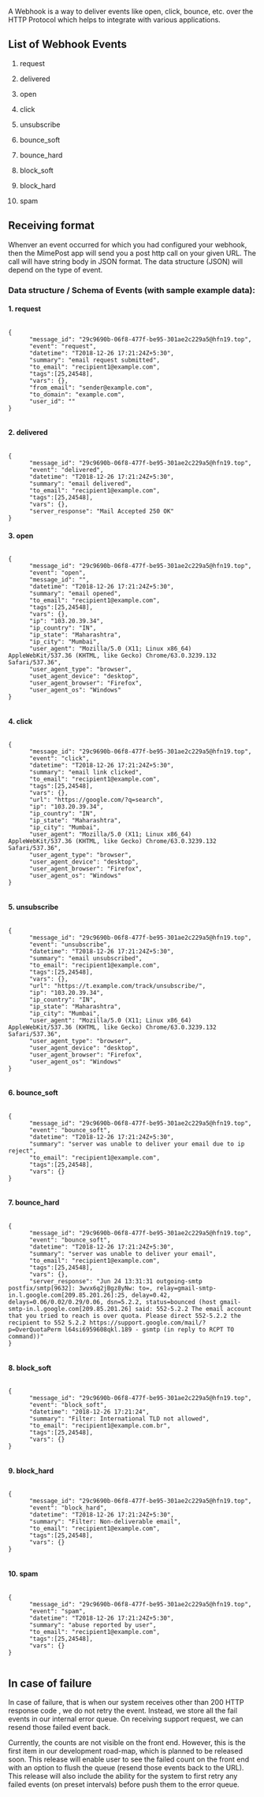 A Webhook is a way to deliver events like open, click, bounce, etc. over the HTTP Protocol which helps to integrate with various applications.

## List of Webhook Events

1. request

2. delivered

3. open

4. click

5. unsubscribe

6. bounce_soft

7. bounce_hard

8. block_soft

9. block_hard

10. spam

## Receiving format

Whenver an event occurred for which you had configured your webhook, then the MimePost app will send you a post http call on your given URL. The call will have string body in JSON format. The data structure (JSON) will depend on the type of event.

### Data structure / Schema of Events (with sample example data):

#### 1. request

```

{
      "message_id": "29c9690b-06f8-477f-be95-301ae2c229a5@hfn19.top",
      "event": "request",
      "datetime": "T2018-12-26 17:21:24Z+5:30",
      "summary": "email request submitted",
      "to_email": "recipient1@example.com",
      "tags":[25,24548],
      "vars": {},
      "from_email": "sender@example.com",
      "to_domain": "example.com",
      "user_id": ""
}


```

#### 2. delivered

```

{
      "message_id": "29c9690b-06f8-477f-be95-301ae2c229a5@hfn19.top",
      "event": "delivered",
      "datetime": "T2018-12-26 17:21:24Z+5:30",
      "summary": "email delivered",
      "to_email": "recipient1@example.com",
      "tags":[25,24548],
      "vars": {},
      "server_response": "Mail Accepted 250 OK"
}

```

#### 3. open

```

{
      "message_id": "29c9690b-06f8-477f-be95-301ae2c229a5@hfn19.top",
      "event": "open",
      "message_id": "",
      "datetime": "T2018-12-26 17:21:24Z+5:30",
      "summary": "email opened",
      "to_email": "recipient1@example.com",
      "tags":[25,24548],
      "vars": {},
      "ip": "103.20.39.34",
      "ip_country": "IN",
      "ip_state": "Maharashtra",
      "ip_city": "Mumbai",
      "user_agent": "Mozilla/5.0 (X11; Linux x86_64) AppleWebKit/537.36 (KHTML, like Gecko) Chrome/63.0.3239.132 Safari/537.36",
      "user_agent_type": "browser",
      "uset_agent_device": "desktop",
      "user_agent_browser": "Firefox",
      "user_agent_os": "Windows"
}


```

#### 4. click

```

{
      "message_id": "29c9690b-06f8-477f-be95-301ae2c229a5@hfn19.top",
      "event": "click",
      "datetime": "T2018-12-26 17:21:24Z+5:30",
      "summary": "email link clicked",
      "to_email": "recipient1@example.com",
      "tags":[25,24548],
      "vars": {},
      "url": "https://google.com/?q=search",
      "ip": "103.20.39.34",
      "ip_country": "IN",
      "ip_state": "Maharashtra",
      "ip_city": "Mumbai",
      "user_agent": "Mozilla/5.0 (X11; Linux x86_64) AppleWebKit/537.36 (KHTML, like Gecko) Chrome/63.0.3239.132 Safari/537.36",
      "user_agent_type": "browser",
      "user_agent_device": "desktop",
      "user_agent_browser": "Firefox",
      "user_agent_os": "Windows"
}


```

#### 5. unsubscribe

```

{
      "message_id": "29c9690b-06f8-477f-be95-301ae2c229a5@hfn19.top",
      "event": "unsubscribe",
      "datetime": "T2018-12-26 17:21:24Z+5:30",
      "summary": "email unsubscribed",
      "to_email": "recipient1@example.com",
      "tags":[25,24548],
      "vars": {},
      "url": "https://t.example.com/track/unsubscribe/",
      "ip": "103.20.39.34",
      "ip_country": "IN",
      "ip_state": "Maharashtra",
      "ip_city": "Mumbai",
      "user_agent": "Mozilla/5.0 (X11; Linux x86_64) AppleWebKit/537.36 (KHTML, like Gecko) Chrome/63.0.3239.132 Safari/537.36",
      "user_agent_type": "browser",
      "user_agent_device": "desktop",
      "user_agent_browser": "Firefox",
      "user_agent_os": "Windows"
}


```

#### 6. bounce_soft

```

{
      "message_id": "29c9690b-06f8-477f-be95-301ae2c229a5@hfn19.top",
      "event": "bounce_soft",
      "datetime": "T2018-12-26 17:21:24Z+5:30",
      "summary": "server was unable to deliver your email due to ip reject",
      "to_email": "recipient1@example.com",
      "tags":[25,24548],
      "vars": {}
}


```

#### 7. bounce_hard

```

{
      "message_id": "29c9690b-06f8-477f-be95-301ae2c229a5@hfn19.top",
      "event": "bounce_soft",
      "datetime": "T2018-12-26 17:21:24Z+5:30",
      "summary": "server was unable to deliver your email",
      "to_email": "recipient1@example.com",
      "tags":[25,24548],
      "vars": {},
      "server_response": "Jun 24 13:31:31 outgoing-smtp postfix/smtp[9632]: 3wvx6q2jBgz8yNw: to=, relay=gmail-smtp-in.l.google.com[209.85.201.26]:25, delay=0.42, delays=0.06/0.02/0.29/0.06, dsn=5.2.2, status=bounced (host gmail-smtp-in.l.google.com[209.85.201.26] said: 552-5.2.2 The email account that you tried to reach is over quota. Please direct 552-5.2.2 the recipient to 552 5.2.2 https://support.google.com/mail/?p=OverQuotaPerm l64si6959608qkl.189 - gsmtp (in reply to RCPT TO command))"
}


```

#### 8. block_soft

```

{
      "message_id": "29c9690b-06f8-477f-be95-301ae2c229a5@hfn19.top",
      "event": "block_soft",
      "datetime": "2018-12-26 17:21:24",
      "summary": "Filter: International TLD not allowed",
      "to_email": "recipient1@example.com.br",
      "tags":[25,24548],
      "vars": {}
}


```

#### 9. block_hard


```

{
      "message_id": "29c9690b-06f8-477f-be95-301ae2c229a5@hfn19.top",
      "event": "block_hard",
      "datetime": "T2018-12-26 17:21:24Z+5:30",
      "summary": "Filter: Non-deliverable email",
      "to_email": "recipient1@example.com",
      "tags":[25,24548],
      "vars": {}
}


```

#### 10. spam

```

{
      "message_id": "29c9690b-06f8-477f-be95-301ae2c229a5@hfn19.top",
      "event": "spam",
      "datetime": "T2018-12-26 17:21:24Z+5:30",
      "summary": "abuse reported by user",
      "to_email": "recipient1@example.com",
      "tags":[25,24548],
      "vars": {}
}


```


## In case of failure

In case of failure, that is when our system receives  other than 200 HTTP response code , we do not retry the event. Instead, we store all the fail events in our internal error queue. On receiving support request, we can resend those failed event back.

Currently, the counts are not visible on the front end. However, this is the first item in our development road-map, which is planned to be released soon. This release will enable user to see the failed count on the front end with an option to flush the queue (resend those events back to the URL). This release will also include the ability for the system to first retry any failed events (on preset intervals) before push them to the error queue.



